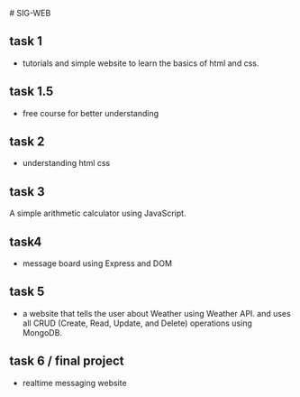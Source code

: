 #   S I G - W E B 
 
## task 1 
- tutorials and simple website to learn the basics of html and css.

## task 1.5
- free course for better understanding

## task 2
- understanding html css

## task 3
A simple arithmetic calculator using JavaScript.

## task4 
-  message board using Express and DOM

## task 5
- a website that tells the user about Weather using Weather API. and uses all CRUD (Create, Read, Update, and Delete) operations using MongoDB.

## task 6 / final project 
- realtime messaging website

 
